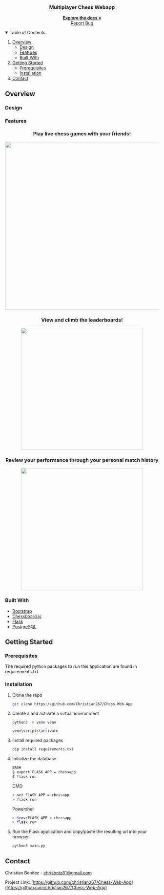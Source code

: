 
<!-- PROJECT LOGO -->

<p align="center">
  <h3 align="center">Multiplayer Chess Webapp</h3>
  <p align="center">
    <a href="https://github.com/Christian267/Chess-Web-App"><strong>Explore the docs »</strong></a>
    <br />
    <a href="https://github.com/othneildrew/Best-README-Template"></a>
    <a href="https://github.com/christian267/chess-web-app/issues">Report Bug</a>
  </p>
</p>



<!-- TABLE OF CONTENTS -->
<details open="open">
  <summary>Table of Contents</summary>
  <ol>
    <li>
      <a href="#overview">Overview</a>
      <ul>
        <li><a href="#design">Design</a></li>
      </ul>
      <ul>
        <li><a href="#features">Features</a></li>
      </ul>
      <ul>
        <li><a href="#built-with">Built With</a></li>
      </ul>
    </li>
    <li>
      <a href="#getting-started">Getting Started</a>
      <ul>
        <li><a href="#prerequisites">Prerequisites</a></li>
        <li><a href="#installation">Installation</a></li>
      </ul>
    </li>
    <li><a href="#contact">Contact</a></li>
  </ol>
</details>



<!-- ABOUT THE PROJECT -->
## Overview
### Design

### Features
  <h3 align="center">Play live chess games with your friends!</h3>
<p align="center">
  <img src="https://i.imgur.com/71wzisY.gif" width=550>
</p>
  <h3 align="center">View and climb the leaderboards!</h3>
<p align="center">
  <img src="https://i.imgur.com/f3a2VyF.png" width=400>
</p>
  <h3 align="center">Review your performance through your personal match history</h3>
<p align="center">
  <img src="https://i.imgur.com/Cnabirc.png" width=400>
</p>


### Built With
* [Bootstrap](https://getbootstrap.com)
* [Chessboard.js](https://chessboardjs.com/)
* [Flask](https://flask.palletsprojects.com/en/2.0.x/)
* [PostgreSQL](https://www.postgresql.org/)



<!-- GETTING STARTED -->
## Getting Started

### Prerequisites

The required python packages to run this application are found in requirements.txt

### Installation

<!-- 1. Get a free API Key at [https://example.com](https://example.com) -->
1. Clone the repo
   ```sh
   git clone https://github.com/Christian267/Chess-Web-App
   ```
2. Create a and activate a virtual environment
   ```sh
   python3 -m venv venv

   venv\scripts\activate
   ```
3. Install required packages
   ```sh
   pip install requirements.txt
   ```
4. Initialize the database
   ```sh
   BASH
   $ export FLASK_APP = chessapp
   $ flask run
   ```
   CMD
   ```sh
   > set FLASK_APP = chessapp
   > flask run
   ```
   Powershell
   ```sh
   > $env:FLASK_APP = chessapp
   > flask run
   ```
  
5. Run the Flask application and copy/paste the resulting url into your browser
   ```sh
   python3 main.py
   ```
<!-- CONTACT -->
## Contact

Christian Benitez - chrisbntz81@gmail.com

Project Link: [https://github.com/christian267/Chess-Web-App](https://github.com/christian267/Chess-Web-App)
